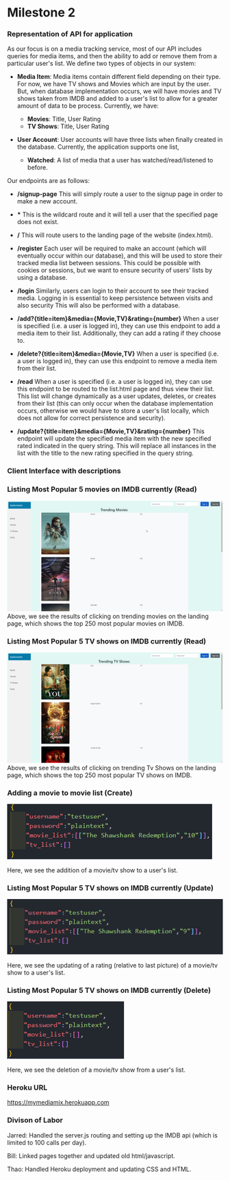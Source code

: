 

# Milestone 2


### Representation of API for application
As our focus is on a media tracking service, most of our API includes queries for media items, and then the ability to add or remove them from a particular user's list. We define two types of objects in our system:

- **Media Item**: Media items contain different field depending on their type. For now, we have TV shows and Movies which are input by the user. But, when database implementation occurs, we will have movies and TV shows taken from IMDB and added to a user's list to allow for a greater amount of data to be process. Currently, we have:
  - **Movies**: Title, User Rating
  - **TV Shows**: Title, User Rating

- **User Account**: User accounts will have three lists when finally created in the database. Currently, the application supports one list,
  - **Watched**: A list of media that a user has watched/read/listened to before.


 Our endpoints are as follows:

-   **/signup-page** This will simply route a user to the signup page in order to make a new account.

-   **\***  This is the wildcard route and it will tell a user that the specified page does not exist.
-   **/** This will route users to the landing page of the website (index.html).

-   **/register** Each user will be required to make an account (which will eventually occur within our database), and this will be used to store their tracked media list between sessions. This could be possible with cookies or sessions, but we want to ensure security of users' lists by using a database.

-   **/login** Similarly, users can login to their account to see their tracked media. Logging in is essential to keep persistence between visits and also security This will also be performed with a database.

-  **/add?{title=item}&media={Movie,TV}&rating={number}** When a user is specified (i.e. a user is logged in), they can use this endpoint to add a media item to their list. Additionally, they can add a rating if they choose to.

-  **/delete?{title=item}&media={Movie,TV}** When a user is specified (i.e. a user is logged in), they can use this endpoint to remove a media item from their list.

-  **/read** When a user is specified (i.e. a user is logged in), they can use this endpoint to be routed to the list.html page and thus view their list. This list will change dynamically as a user updates, deletes, or creates from their list (this can only occur when the database implementation occurs, otherwise we would have to store a user's list locally, which does not allow for correct persistence and security).

-  **/update?{title=item}&media={Movie,TV}&rating={number}** This endpoint will update the specified media item with the new specified rated indicated in the query string. This will replace all instances in the list with the title to the new rating specified in the query string.



### Client Interface with descriptions

### Listing Most Popular 5 movies on IMDB currently (Read)
![Landing Page Read](../docs/html_figures/326-landing-page-read-movies.png "Read Operation on Landing Page")
Above, we see the results of clicking on trending movies on the landing page, which shows the top 250 most popular movies on IMDB.

### Listing Most Popular 5 TV shows on IMDB currently (Read)
![Landing Page Read](../docs/html_figures/326-landing-page-read-tv.png "Read Operation on Landing Page")
Above, we see the results of clicking on trending Tv Shows on the landing page, which shows the top 250 most popular TV shows on IMDB.

### Adding a movie to movie list (Create)
![Adding a movie to movie list](../docs/json_figures/326-iota-create.png "Create operation on Movie List")

Here, we see the addition of a movie/tv show to a user's list.

### Listing Most Popular 5 TV shows on IMDB currently (Update)
![Updating a rating on movie list](../docs/json_figures/326-iota-update.png "Update operation on Movie List")

Here, we see the updating of a rating (relative to last picture) of a movie/tv show to a user's list.

### Listing Most Popular 5 TV shows on IMDB currently (Delete)
![Deleting a movie from movie list](../docs/json_figures/326-iota-delete.png "Delete operation on Movie List")

Here, we see the deletion of a movie/tv show from a user's list.


### Heroku URL
https://mymediamix.herokuapp.com


### Divison of Labor
Jarred: Handled the server.js routing and setting up the IMDB api (which is limited to 100 calls per day).

Bill: Linked pages together and updated old html/javascript.

Thao: Handled Heroku deployment and updating CSS and HTML.
